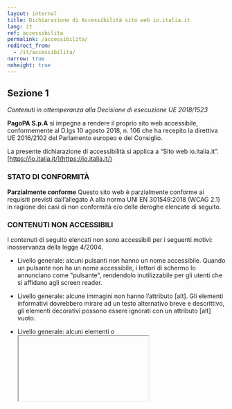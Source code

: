 ```yaml
---
layout: internal
title: Dichiarazione di Accessibilità sito web io.italia.it
lang: it
ref: accessibilita
permalink: /accessibilita/
redirect_from:
  - /it/accessibilita/
narrow: true
noheight: true
---
```


## Sezione 1

_Contenuti in ottemperanza alla Decisione di esecuzione UE 2018/1523_

**PagoPA S.p.A** si impegna a rendere il proprio sito web accessibile, conformemente al D.lgs 10 agosto 2018, n. 106 che ha recepito la direttiva UE 2016/2102 del Parlamento europeo e del Consiglio.

La presente dichiarazione di accessibilità si applica a “Sito web io.italia.it”.
[https://io.italia.it/](https://io.italia.it/)

### STATO DI CONFORMITÀ

**Parzialmente conforme**
Questo sito web è parzialmente conforme ai requisiti previsti dall’allegato A alla norma UNI EN 301549:2018 (WCAG 2.1) in ragione dei casi di non conformità e/o delle deroghe elencate di seguito.

### CONTENUTI NON ACCESSIBILI

I contenuti di seguito elencati non sono accessibili per i seguenti motivi: inosservanza della legge 4/2004.

- Livello generale: alcuni pulsanti non hanno un nome accessibile. Quando un pulsante non ha un nome accessibile, i lettori di schermo lo annunciano come "pulsante", rendendolo inutilizzabile per gli utenti che si affidano agli screen reader.

- Livello generale: alcune immagini non hanno l’attributo [alt]. Gli elementi informativi dovrebbero mirare ad un testo alternativo breve e descrittivo, gli elementi decorativi possono essere ignorati con un attributo [alt] vuoto.

- Livello generale: alcuni elementi <frame> o <iframe> non hanno un titolo, gli utenti di screen reader si affidano ai titoli dei frame per descriverne il contenuto.

- Livello generale: alcuni colori di sfondo e di primo piano (grigio chiaro, aqua) non hanno un rapporto di contrasto sufficiente. Il testo a basso contrasto è difficile o impossibile da leggere per molti utenti.

- Livello generale: gli elementi dei titoli non sono ordinati correttamente. Le intestazioni ordinate che non saltano i livelli trasmettono la struttura semantica della pagina, rendendo più facile la navigazione e la comprensione quando si usano tecnologie assistive.

- Lo zoom è sempre possibile, ma alcuni elementi complessi non vengono renderizzati correttamente ad alcuni valori di zoom.

- Alcuni allegati PDF riscontrano un mancata nidificazione nelle intestazioni, immagini senza un testo alternativo e/o un uso scorretto delle tabelle, rendendo più complessa la comprensione per gli utenti che si affidano agli screen reader.

- ARIA: I [ruoli] non sono contenuti dal loro elemento genitore richiesto: Alcuni ruoli figli di ARIA devono essere contenuti da specifici ruoli genitori per eseguire correttamente le funzioni di accessibilità previste.

**Alternative accessibili**
Non presenti.

### REDAZIONE DELLA DICHIARAZIONE DI ACCESSIBILITÀ

La presente dichiarazione è stata redatta il 18/06/2021.

La dichiarazione è stata effettuata tramite autovalutazione effettuata direttamente dal soggetto erogatore.

L’analisi è stata effettuata utilizzando il modello di valutazione AgID?: NO

La dichiarazione è stata riesaminata da ultimo il 22/06/2021.

### FEEDBACK E RECAPITI

Il meccanismo di feedback è previsto. Il soggetto erogatore accetta segnalazioni attinenti all’accessibilità attraverso tutti i canali di comunicazione messi a disposizione del pubblico. In aggiunta, è previsto, un indirizzo e-mail ([assistenza@io.italia.it](mailto:assistenza@io.italia.it)) esclusivamente dedicato alle segnalazioni relative all’accessibilità e ai connessi problemi di installazione e accesso all’app.

Link al meccanismo di feedback: [https://io.italia.it/faq/#n5_1](https://io.italia.it/faq/#n5_1)

Email della persona responsabile dell'accessibilità: [assistenza@io.italia.it](mailto:assistenza@io.italia.it)

## Sezione 2

_Informazioni richieste da AGID_

### INFORMAZIONI SUL SITO

Data di pubblicazione del sito web: 23 maggio 2018.

Sono stati effettuati i Test di Usabilità: Sì. Il dipartimento product & design interno a PagoPA effettua ciclicamente test di usabilità dei propri servizi.

CMS utilizzato per il sito web: Al momento il sito non è basato su CMS.

### INFORMAZIONI SULLA STRUTTURA

Numero di dipendenti con disabilità presenti nell’amministrazione: 2

Numero di postazioni di lavoro per dipendenti con disabilità: 0

### RESPONSABILE DEI PROCESSI DI INTEGRAZIONE

Il responsabile dei processi di integrazione non è previsto nella struttura e non è stato nominato dal soggetto erogatore

### PROCEDURA DI ATTUAZIONE

Procedura di attuazione ai sensi dell’art. 3-quinquies, comma 3, L. 9 gennaio 2004, n. 4 s.m.i. L’utente può inviare il reclamo al Difensore civico per il digitale, istituito ai sensi dell’art. 17 comma 1-quater CAD, esclusivamente a seguito di risposta insoddisfacente o mancata risposta al feedback notificato al soggetto erogatore.

[Reclamo al Difensore civico per il digitale](https://form.agid.gov.it/form/procedura-attuazione/2a9e50ae-a7b6-4859-882a-3aa49a5c071b/)
